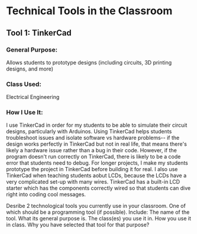 # Technical Tools in the Classroom
## Tool 1: TinkerCad
### General Purpose:
Allows students to prototype designs (including circuits, 3D printing designs, and more)

### Class Used:
Electrical Engineering

### How I Use It:
I use TinkerCad in order for my students to be able to simulate their circuit designs, particularly with Arduinos. Using TinkerCad helps students troubleshoot issues and isolate software vs hardware problems-- if the design works perfectly in TinkerCad but not in real life, that means there's likely a hardware issue rather than a bug in their code. However, if the program doesn't run correctly on TinkerCad, there is likely to be a code error that students need to debug. For longer projects, I make my students prototype the project in TinkerCad before building it for real. I also use TinkerCad when teaching students aobut LCDs, because the LCDs have a very complicated set-up with many wires. TinkerCad has a built-in LCD starter which has the components correctly wired so that students can dive right into coding cool messages.

Desribe 2 technological tools you currently use in your classroom. One of which should be a programming tool (if possible). Include:
The name of the tool.
What its general purpose is.
The class(es) you use it in.
How you use it in class.
Why you have selected that tool for that purpose?
